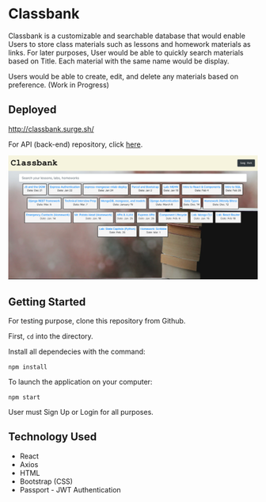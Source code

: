 # Classbank

Classbank is a customizable and searchable database that would enable Users to store class materials such as lessons and homework materials as links. For later purposes, User would be able to quickly search materials based on Title. Each material with the same name would be display.

Users would be able to create, edit, and delete any materials based on preference. (Work in Progress)

## Deployed

http://classbank.surge.sh/

For API (back-end) repository, click [here](https://github.com/pistolphat/ClassBank-Backend).

![](classbank/public/planning/Classbank%20SS.png)


## Getting Started

For testing purpose, clone this repository from Github.

First, ```cd``` into the directory.

Install all dependecies with the command: 
```
npm install
```

To launch the application on your computer: 
```
npm start
```

User must Sign Up or Login for all purposes.


## Technology Used

- React
- Axios
- HTML
- Bootstrap (CSS)
- Passport - JWT Authentication